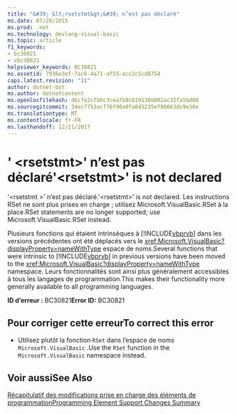 ```yaml
---
title: "&#39; &lt;rsetstmt&gt;&#39; n’est pas déclaré"
ms.date: 07/20/2015
ms.prod: .net
ms.technology: devlang-visual-basic
ms.topic: article
f1_keywords:
- bc30821
- vbc30821
helpviewer_keywords: BC30821
ms.assetid: 7936e3ef-7ac6-4a71-af55-acc2c5cd8754
caps.latest.revision: "11"
author: dotnet-bot
ms.author: dotnetcontent
ms.openlocfilehash: d6cfe2cfb6c3cea7b8cb19130e002ac32fa5bd00
ms.sourcegitcommit: 34ec7753acf76f90a0fa845235ef06663dc9e36e
ms.translationtype: MT
ms.contentlocale: fr-FR
ms.lasthandoff: 12/21/2017
---
```

# <a name="39ltrsetstmtgt39-is-not-declared"></a><span data-ttu-id="eca3c-102">&#39; &lt;rsetstmt&gt;&#39; n’est pas déclaré</span><span class="sxs-lookup"><span data-stu-id="eca3c-102">&#39;&lt;rsetstmt&gt;&#39; is not declared</span></span>
<span data-ttu-id="eca3c-103">'\<rsetstmt >' n’est pas déclaré.</span><span class="sxs-lookup"><span data-stu-id="eca3c-103">'\<rsetstmt>' is not declared.</span></span> <span data-ttu-id="eca3c-104">Les instructions RSet ne sont plus prises en charge ; utilisez Microsoft.VisualBasic.RSet à la place.</span><span class="sxs-lookup"><span data-stu-id="eca3c-104">RSet statements are no longer supported; use Microsoft.VisualBasic.RSet instead.</span></span>  
  
 <span data-ttu-id="eca3c-105">Plusieurs fonctions qui étaient intrinsèques à [!INCLUDE[vbprvb](~/includes/vbprvb-md.md)] dans les versions précédentes ont été déplacés vers le <xref:Microsoft.VisualBasic?displayProperty=nameWithType> espace de noms.</span><span class="sxs-lookup"><span data-stu-id="eca3c-105">Several functions that were intrinsic to [!INCLUDE[vbprvb](~/includes/vbprvb-md.md)] in previous versions have been moved to the <xref:Microsoft.VisualBasic?displayProperty=nameWithType> namespace.</span></span> <span data-ttu-id="eca3c-106">Leurs fonctionnalités sont ainsi plus généralement accessibles à tous les langages de programmation.</span><span class="sxs-lookup"><span data-stu-id="eca3c-106">This makes their functionality more generally available to all programming languages.</span></span>  
  
 <span data-ttu-id="eca3c-107">**ID d’erreur :** BC30821</span><span class="sxs-lookup"><span data-stu-id="eca3c-107">**Error ID:** BC30821</span></span>  
  
## <a name="to-correct-this-error"></a><span data-ttu-id="eca3c-108">Pour corriger cette erreur</span><span class="sxs-lookup"><span data-stu-id="eca3c-108">To correct this error</span></span>  
  
-   <span data-ttu-id="eca3c-109">Utilisez plutôt la fonction `RSet` dans l’espace de noms `Microsoft.VisualBasic` .</span><span class="sxs-lookup"><span data-stu-id="eca3c-109">Use the `RSet` function in the `Microsoft.VisualBasic` namespace instead.</span></span>  
  
## <a name="see-also"></a><span data-ttu-id="eca3c-110">Voir aussi</span><span class="sxs-lookup"><span data-stu-id="eca3c-110">See Also</span></span>  
   
 [<span data-ttu-id="eca3c-111">Récapitulatif des modifications prise en charge des éléments de programmation</span><span class="sxs-lookup"><span data-stu-id="eca3c-111">Programming Element Support Changes Summary</span></span>](http://msdn.microsoft.com/en-us/0483590a-6309-449c-a2fa-effa26a03b95)
